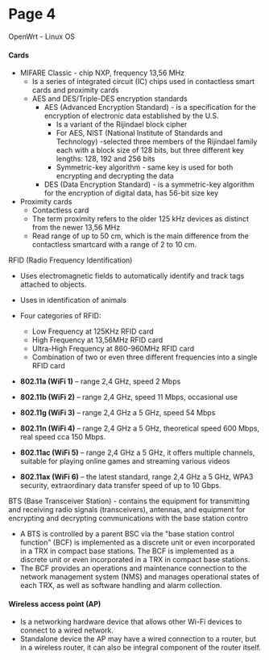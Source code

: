 # Page 4

OpenWrt - Linux OS

#### Cards

* MIFARE Classic - chip NXP, frequency 13,56 MHz
  * Is a series of integrated circuit (IC) chips used in contactless smart cards and proximity cards
  * AES and DES/Triple-DES encryption standards
    * AES (Advanced Encryption Standard) - is a specification for the encryption of electronic data established by the U.S.
      * Is a variant of the Rijindael block cipher
      * For AES, NIST (National Institute of Standards and Technology) -selected three members of the Rijindael family each with a block size of 128 bits, but three different key lengths: 128, 192 and 256 bits
      * Symmetric-key algorithm - same key is used for both encrypting and decrypting the data
    * DES (Data Encryption Standard) - is a symmetric-key algorithm for the encryption of digital data, has 56-bit size key
* Proximity cards
  * Contactless card
  * The term proximity refers to the older 125 kHz devices as distinct from the newer 13,56 MHz
  * Read range of up to 50 cm, which is the main difference from the contactless smartcard with a range of 2 to 10 cm.



RFID (Radio Frequency Identification)

* Uses electromagnetic fields to automatically identify and track tags attached to objects.
* Uses in identification of animals
*   Four categories of RFID:

    * Low Frequency at 125KHz RFID card
    * High Frequency at 13,56MHz RFID card
    * Ultra-High Frequency at 860-960MHz RFID card
    * Combination of two or even three different frequencies into a single RFID card


* **802.11a (WiFi 1)** – range 2,4 GHz, speed 2 Mbps
* **802.11b (WiFi 2)** – range 2,4 GHz, speed 11 Mbps, occasional use
* **802.11g (WiFi 3)** – range 2,4 GHz a 5 GHz, speed 54 Mbps
* **802.11n (WiFi 4)** – range 2,4 GHz a 5 GHz, theoretical speed 600 Mbps, real speed cca 150 Mbps.
* **802.11ac (WiFi 5)** – range 2,4 GHz a 5 GHz, it offers multiple channels, suitable for playing online games and streaming various videos
* **802.11ax (WiFi 6)** – the latest standard, range 2,4 GHz a 5 GHz, WPA3 security, extraordinary data transfer speed of up to 10 Gbps.

BTS (Base Transceiver Station) - contains the equipment for transmitting and receiving radio signals (transceivers), antennas, and equipment for encrypting and decrypting communications with the base station contro

* A BTS is controlled by a parent BSC via the "base station control function" (BCF) is implemented as a discrete unit or even incorporated in a TRX in compact base stations. The BCF is implemented as a discrete unit or even incorporated in a TRX in compact base stations.
* The BCF provides an operations and maintenance connection to the network management system (NMS) and manages operational states of each TRX, as well as software handling and alarm collection.

#### Wireless access point (AP)

* Is a networking hardware device that allows other Wi-Fi devices to connect to a wired network.
* Standalone device the AP may have a wired connection to a router, but in a wireless router, it can also be integral component of the router itself.









